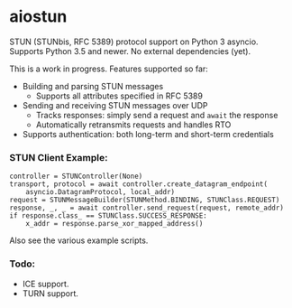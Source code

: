 # aiostun

STUN (STUNbis, RFC 5389) protocol support on Python 3 asyncio. Supports Python 3.5 and newer. No external dependencies (yet).

This is a work in progress. Features supported so far:

* Building and parsing STUN messages
  - Supports all attributes specified in RFC 5389
* Sending and receiving STUN messages over UDP
  - Tracks responses: simply send a request and `await` the response
  - Automatically retransmits requests and handles RTO
* Supports authentication: both long-term and short-term credentials

### STUN Client Example: 

    controller = STUNController(None)
    transport, protocol = await controller.create_datagram_endpoint(
        asyncio.DatagramProtocol, local_addr)
    request = STUNMessageBuilder(STUNMethod.BINDING, STUNClass.REQUEST)
    response, _, _ = await controller.send_request(request, remote_addr)
    if response.class_ == STUNClass.SUCCESS_RESPONSE:
        x_addr = response.parse_xor_mapped_address()

Also see the various example scripts.

### Todo:

* ICE support.
* TURN support.
